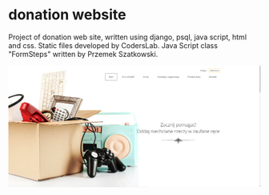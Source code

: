 # donation website

Project of donation web site, written using django, psql, java script, html and css. Static files developed by CodersLab. Java Script class "FormSteps" written by Przemek Szatkowski.

![site view](portfolio_app/static/images/portfolio_lab_screen.png)
